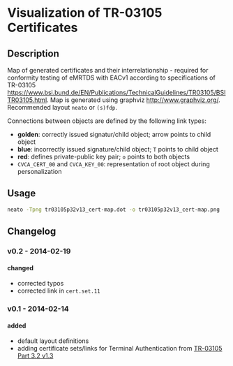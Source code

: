 # Visualization of TR-03105 Certificates

## Description

Map of generated certificates and their interrelationship - required for conformity testing of eMRTDS with EACv1 according to specifications of TR-03105 <https://www.bsi.bund.de/EN/Publications/TechnicalGuidelines/TR03105/BSITR03105.html>. Map is generated using graphviz <http://www.graphviz.org/>. Recommended layout `neato` or `(s)fdp`.

Connections between objects are defined by the following link types:

- **golden**: correctly issued signatur/child object; arrow points to child object
- **blue**: incorrectly issued signature/child object; `T` points to child object
- **red**: defines private-public key pair; `o` points to both objects
- `CVCA_CERT_00` and `CVCA_KEY_00`: representation of root object during personalization

## Usage

```bash
neato -Tpng tr03105p32v13_cert-map.dot -o tr03105p32v13_cert-map.png
```

## Changelog

### v0.2 - 2014-02-19

#### changed

- corrected typos
- corrected link in `cert.set.11`

### v0.1 - 2014-02-14

#### added

- default layout definitions
- adding certificate sets/links for Terminal Authentication from [TR-03105 Part 3.2 v1.3](<https://www.bsi.bund.de/EN/Publications/TechnicalGuidelines/TR03105/BSITR03105.html>)
